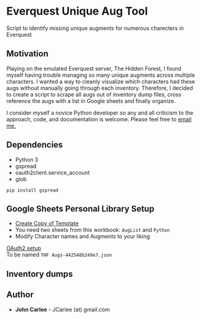 # Everquest Unique Aug Tool
Script to identify missing unique augments for numerous charecters in Everquest

## Motivation
Playing on the emulated Everquest server, The Hidden Forest, I found myself having trouble managing so many unique augments across multiple characters.
I wanted a way to cleanly visualize which characters had these augs without manually going through each inventory.
Therefore, I decided to create a script to scrape all augs out of inventory dump files, cross reference the augs with a list in Google sheets and finally organize.

I consider myself a novice Python developer so any and all criticism to the approach, code, and documentation is welcome.
Please feel free to [email me.](mailto:JCarlee@gmail.com) 
 
## Dependencies
* Python 3
* gspread
* oauth2client.service_account
* glob

```
pip install gspread
```

## Google Sheets Personal Library Setup
* [Create Copy of Template](https://docs.google.com/spreadsheets/d/1X95ZZVY5w94Pm0p9duMocIzvdu8OPTQ9iFitJcsGivA/edit#gid=542426973)
* You need two sheets from this workbook: `AugList` and `Python`
* Modify Character names and Augments to your liking

[OAuth2 setup](https://gspread.readthedocs.io/en/latest/oauth2.html)  
To be named `THF Augs-442548b249e7.json`  

## Inventory dumps

## Author

* **John Carlee** - JCarlee (at) gmail.com
